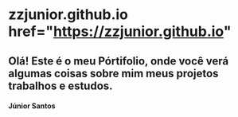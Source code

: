 # zzjunior.github.io href="https://zzjunior.github.io" 
## Olá! Este é o meu Pórtifolio, onde você verá algumas coisas sobre mim meus projetos trabalhos e estudos.
#### Júnior Santos
